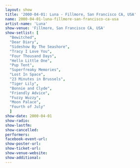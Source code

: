 ```yaml
---
layout: show
title: '2000-04-01: Luna - Fillmore, San Francisco CA, USA'
name: 2000-04-01-luna-fillmore-san-francisco-ca-usa
artist-name: 'Luna'
show-venue: 'Fillmore, San Francisco CA, USA'
show-setlist: [
  "Bewitched",
  "Dear Diary",
  "Sideshow By The Seashore",
  "Tracy I Love You",
  "Four Thousand Days",
  "Hello Little One",
  "Pup Tent",
  "Superfreaky Memories",
  "Lost In Space",
  "23 Minutes in Brussels",
  "Tiger Lily",
  "Bonnie and Clyde",
  "Friendly Advice",
  "Fuzzy Wuzzy",
  "Moon Palace",
  "Fourth of July"
  ]
show-date: 2000-04-01
show-radio: 
show-lastfm: 
show-cancelled: 
performers: 
facebook-event-url: 
show-poster-url: 
show-ticket-url: 
show-venue-website: 
show-additional: 
---
```


